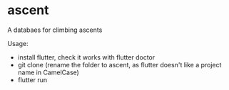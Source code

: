 # ascent

A databaes for climbing ascents

Usage:

* install flutter, check it works with flutter doctor
* git clone (rename the folder to ascent, as flutter doesn't like a project name in CamelCase)
* flutter run

